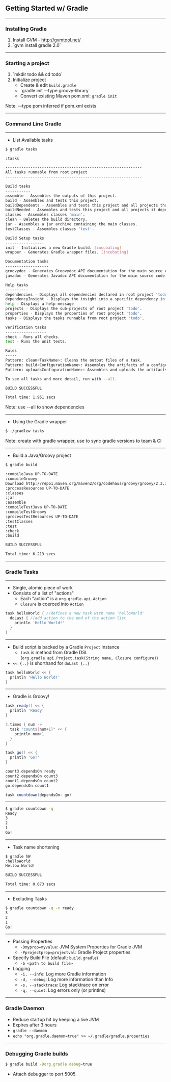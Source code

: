 ## Getting Started w/ Gradle

----

### Installing Gradle

1. Install GVM <!-- .element: class="fragment" data-fragment-index="1" --> - http://gvmtool.net/
1. <!-- .element: class="fragment" data-fragment-index="2" --> `gvm install gradle 2.0`

----

### Starting a project

1. <!-- .element: class="fragment" data-fragment-index="1" -->`mkdir todo && cd todo`
1. Initialize project <!-- .element: class="fragment" data-fragment-index="2" -->
   * Create & edit <!-- .element: class="fragment" data-fragment-index="3" -->`build.gradle`
   * <!-- .element: class="fragment" data-fragment-index="4" -->`gradle init --type groovy-library`
   * Convert existing Maven pom.xml: <!-- .element: class="fragment" data-fragment-index="5" -->`gradle init`

Note: --type pom inferred if pom.xml exists

----

### Command Line Gradle

----

* List Available tasks

```bash
$ gradle tasks
```
```bash
:tasks

------------------------------------------------------------
All tasks runnable from root project
------------------------------------------------------------

Build tasks
-----------
assemble - Assembles the outputs of this project.
build - Assembles and tests this project.
buildDependents - Assembles and tests this project and all projects that depend on it.
buildNeeded - Assembles and tests this project and all projects it depends on.
classes - Assembles classes 'main'.
clean - Deletes the build directory.
jar - Assembles a jar archive containing the main classes.
testClasses - Assembles classes 'test'.

Build Setup tasks
-----------------
init - Initializes a new Gradle build. [incubating]
wrapper - Generates Gradle wrapper files. [incubating]

Documentation tasks
-------------------
groovydoc - Generates Groovydoc API documentation for the main source code.
javadoc - Generates Javadoc API documentation for the main source code.

Help tasks
----------
dependencies - Displays all dependencies declared in root project 'todo'.
dependencyInsight - Displays the insight into a specific dependency in root project 'todo'.
help - Displays a help message
projects - Displays the sub-projects of root project 'todo'.
properties - Displays the properties of root project 'todo'.
tasks - Displays the tasks runnable from root project 'todo'.

Verification tasks
------------------
check - Runs all checks.
test - Runs the unit tests.

Rules
-----
Pattern: clean<TaskName>: Cleans the output files of a task.
Pattern: build<ConfigurationName>: Assembles the artifacts of a configuration.
Pattern: upload<ConfigurationName>: Assembles and uploads the artifacts belonging to a configuration.

To see all tasks and more detail, run with --all.

BUILD SUCCESSFUL

Total time: 1.951 secs
```

Note: use --all to show dependencies

----

* Using the Gradle wrapper

```bash
$ ./gradlew tasks
```

Note: create with gradle wrapper, use to sync gradle versions to team & CI

----

* Build a Java/Groovy project

```bash
$ gradle build
```
```bash
:compileJava UP-TO-DATE
:compileGroovy
Download http://repo1.maven.org/maven2/org/codehaus/groovy/groovy/2.3.3/groovy-2.3.3.jar
:processResources UP-TO-DATE
:classes
:jar
:assemble
:compileTestJava UP-TO-DATE
:compileTestGroovy
:processTestResources UP-TO-DATE
:testClasses
:test
:check
:build

BUILD SUCCESSFUL

Total time: 6.213 secs
```

----

### Gradle Tasks

----

* Single, atomic piece of work
* Consists of a list of "actions"
  * Each "action" is a `org.gradle.api.Action`
  * `Closure` is coerced into `Action`

```groovy
task helloWorld { //defines a new task with name 'helloWorld'
  doLast { //add action to the end of the action list
    println 'Hello World!'
  }
}
```

----

* Build script is backed by a Gradle `Project` instance
  * `task` is method from Gradle DSL (`org.gradle.api.Project.task(String name, Closure configure)`)
* `<< {..}` is shorthand for `doLast {..}`

```groovy
task helloWorld << {
  println 'Hello World!'
}
```

----

* Gradle is Groovy!

```groovy
task ready() << {
  println 'Ready'
}

3.times { num ->
  task "count${num+1}" << {
    println num+1
  }
}

task go() << {
  println 'Go!'
}

count3.dependsOn ready
count2.dependsOn count3
count1.dependsOn count2
go.dependsOn count1

task countdown(dependsOn: go)
```

----

```bash
$ gradle countdown -q
Ready
3
2
1
Go!
```

----

* Task name shortening

```bash
$ gradle hW
:helloWorld
Hellow World!

BUILD SUCCESSFUL

Total time: 0.673 secs
```

----

* Excluding Tasks

```bash
$ gradle countdown -q -x ready
3
2
1
Go!
```

----

* Passing Properties
  * `-Dmyprop=myvalue`: JVM System Properties for Gradle JVM
  * `-Pprojectprop=projectval`: Gradle Project properties
* Specify Build File (default: `build.gradle`)
  * `-b <path to build file>`
* Logging
  * `-i, --info`: Log more Gradle information
  * `-d, --debug`: Log more information than Info
  * `-s, --stacktrace`: Log stacktrace on error
  * `-q, --quiet`: Log errors only (or printlns)

----

### Gradle Daemon

* Reduce startup hit by keeping a live JVM
* Expires after 3 hours
* `gradle --daemon`
* `echo "org.gradle.daemon=true" >> ~/.gradle/gradle.properties`

----

### Debugging Gradle builds

```bash
$ gradle build -Dorg.gradle.debug=true
```

* Attach debugger to port 5005.
